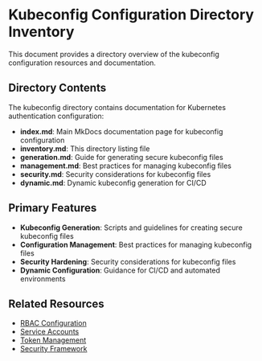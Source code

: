 # Kubeconfig Configuration Directory Inventory

This document provides a directory overview of the kubeconfig configuration resources and documentation.

## Directory Contents

The kubeconfig directory contains documentation for Kubernetes authentication configuration:

- **index.md**: Main MkDocs documentation page for kubeconfig configuration
- **inventory.md**: This directory listing file
- **generation.md**: Guide for generating secure kubeconfig files
- **management.md**: Best practices for managing kubeconfig files
- **security.md**: Security considerations for kubeconfig files
- **dynamic.md**: Dynamic kubeconfig generation for CI/CD

## Primary Features

- **Kubeconfig Generation**: Scripts and guidelines for creating secure kubeconfig files
- **Configuration Management**: Best practices for managing kubeconfig files
- **Security Hardening**: Security considerations for kubeconfig files
- **Dynamic Configuration**: Guidance for CI/CD and automated environments

## Related Resources

- [RBAC Configuration](../../rbac/index.md)
- [Service Accounts](../../service-accounts/index.md)
- [Token Management](../../tokens/index.md)
- [Security Framework](../../security/index.md)
